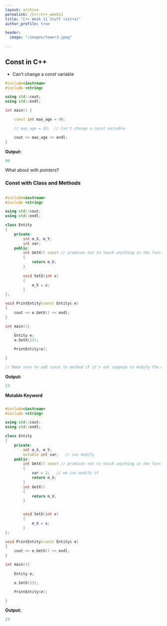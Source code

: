 ```yaml
---
layout: archive
permalink: /C++/c++_week11
title: "C++ Week 11 Stuff (extra)"
author_profile: true

header:
  image: "/images/tower3.jpeg"
  
---
```


## Const in C++

* Can't change a *const* variable

```cpp
#include<iostream>
#include <string>

using std::cout;
using std::endl;

int main() {

    const int max_age = 90;

    // max_age = 23;  // Can't change a const variable

    cout << max_age << endl;
}
```
**Output:**

```cpp
90
```

What about with *pointers*?







### Const with Class and Methods


```cpp

#include<iostream>
#include <string>

using std::cout;
using std::endl;

class Entity
{
    private:
        int m_X, m_Y;
        int var;
    public:
        int GetX() const // promises not to touch anything in the function
        {
            return m_X;
        }
      
        void SetX(int x)
        {
            m_X = x;
        }
};

void PrintEntity(const Entity& e)
{
    cout << e.GetX() << endl;
}

int main(){
    
    Entity e;
    e.SetX(23);

    PrintEntity(e);

}

// Make sure to add const to method if it's not suppose to modify the class

```

**Output:**

```cpp
23
```


**Mutable Keyword**

```cpp

#include<iostream>
#include <string>

using std::cout;
using std::endl;

class Entity
{
    private:
        int m_X, m_Y;
        mutable int var;   // can modify 
    public:
        int GetX() const // promises not to touch anything in the function
        {
            var = 2;   // we can modify it 
            return m_X;
        }
        int GetX()
        {
            return m_X;
        }


        void SetX(int x)
        {
            m_X = x;
        }
};

void PrintEntity(const Entity& e)
{
    cout << e.GetX() << endl;
}

int main(){
    
    Entity e;

    e.SetX(23);

    PrintEntity(e);

}
```

**Output:**

```cpp
23
```
